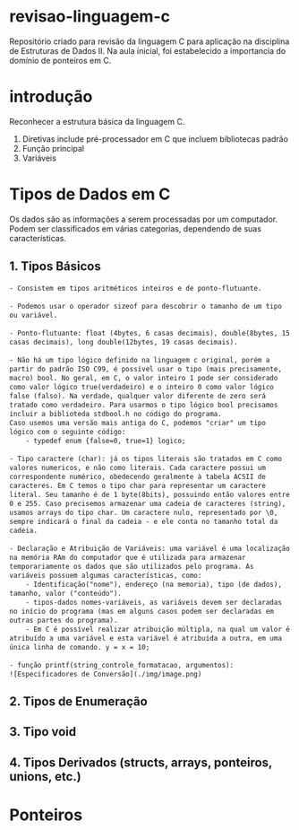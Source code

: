 # revisao-linguagem-c
 Repositório criado para revisão da linguagem C para aplicação na disciplina de Estruturas de Dados II. Na aula inicial, foi estabelecido a importancia do domínio de ponteiros em C.

# introdução
Reconhecer a estrutura básica da linguagem C.
1. Diretivas include pré-processador em C que incluem bibliotecas padrão 
2. Função principal
3. Variáveis

# Tipos de Dados em C
Os dados são as informações a serem processadas por um computador. Podem ser classificados em várias categorias, dependendo de suas características.
## 1. Tipos Básicos
    - Consistem em tipos aritméticos inteiros e de ponto-flutuante.

    - Podemos usar o operador sizeof para descobrir o tamanho de um tipo ou variável.

    - Ponto-flutuante: float (4bytes, 6 casas decimais), double(8bytes, 15 casas decimais), long double(12bytes, 19 casas decimais).

    - Não há um tipo lógico definido na linguagem c original, porém a partir do padrão ISO C99, é possível usar o tipo (mais precisamente, macro) bool. No geral, em C, o valor inteiro 1 pode ser considerado como valor lógico true(verdadeiro) e o inteiro 0 como valor lógico false (falso). Na verdade, qualquer valor diferente de zero será tratado como verdadeiro. Para usarmos o tipo lógico bool precisamos incluir a biblioteda stdbool.h no código do programa.
    Caso usemos uma versão mais antiga do C, podemos "criar" um tipo lógico com o seguinte código:
        - typedef enum {false=0, true=1} logico;

    - Tipo caractere (char): já os tipos literais são tratados em C como valores numericos, e não como literais. Cada caractere possui um correspondente numérico, obedecendo geralmente à tabela ACSII de caracteres. Em C temos o tipo char para representar um caractere literal. Seu tamanho é de 1 byte(8bits), possuindo então valores entre 0 e 255. Caso precisemos armazenar uma cadeia de caracteres (string), usamos arrays do tipo char. Um caractere nulo, representado por \0, sempre indicará o final da cadeia - e ele conta no tamanho total da cadeia.

    - Declaração e Atribuição de Variáveis: uma variável é uma localização na memória RAm do computador que é utilizada para armazenar temporariamente os dados que são utilizados pelo programa. As variáveis possuem algumas características, como: 
        - Identificação("nome"), endereço (na memoria), tipo (de dados), tamanho, valor ("conteúdo").
        - tipos-dados nomes-variáveis, as variáveis devem ser declaradas no início do programa (mas em alguns casos podem ser declaradas em outras partes do programa).
        - Em C é possível realizar atribuição múltipla, na qual um valor é atribuído a uma variável e esta variável é atribuida a outra, em uma única linha de comando. y = x = 10;

    - função printf(string_controle_formatacao, argumentos): 
    ![Especificadores de Conversão](./img/image.png)
  




## 2. Tipos de Enumeração
    
## 3. Tipo void
## 4. Tipos Derivados (structs, arrays, ponteiros, unions, etc.)

# Ponteiros
